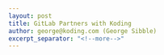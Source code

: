 ```yaml
---
layout: post
title: GitLab Partners with Koding
author: george@koding.com (George Sibble)
excerpt_separator: "<!--more-->"
---
```



